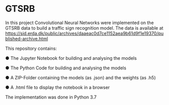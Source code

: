 # GTSRB
In this project Convolutional Neural Networks were implemented on the GTSRB data to build a traffic sign recognition model. The data is available at https://sid.erda.dk/public/archives/daaeac0d7ce1152aea9b61d9f1e19370/published-archive.html

This repository contains: 

● The Jupyter Notebook for building and analysing the models 

● The Python Code for building and analysing the models 

● A ZIP-Folder containing the models (as .json) and the weights (as .h5) 

● A .html file to display the notebook in a browser 


The implementation was done in Python 3.7
